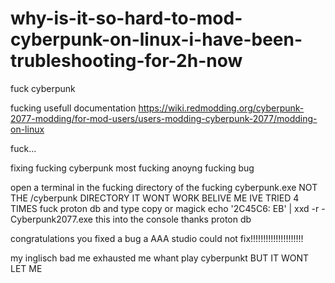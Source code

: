 # why-is-it-so-hard-to-mod-cyberpunk-on-linux-i-have-been-trubleshooting-for-2h-now

fuck cyberpunk

fucking usefull documentation 
https://wiki.redmodding.org/cyberpunk-2077-modding/for-mod-users/users-modding-cyberpunk-2077/modding-on-linux

fuck...

fixing fucking cyberpunk most fucking anoyng fucking bug

open a terminal in the fucking directory of the fucking cyberpunk.exe  NOT THE /cyberpunk DIRECTORY IT WONT WORK BELIVE ME IVE TRIED 4 TIMES fuck proton db
and type copy or magick echo '2C45C6: EB' | xxd -r - Cyberpunk2077.exe this into the console thanks proton db

congratulations you fixed a bug a AAA studio could not fix!!!!!!!!!!!!!!!!!!!!!




my inglisch bad me exhausted me whant play cyberpunkt BUT IT WONT LET ME
